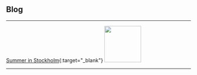 ## Blog

---

[Summer in Stockholm](/posts/summer-in-stockholm){:target="_blank"}
<img src="https://philipp-heinrich.github.io/images/1.JPG" width="100">

---
